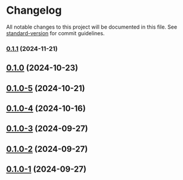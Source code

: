 # Changelog

All notable changes to this project will be documented in this file. See [standard-version](https://github.com/conventional-changelog/standard-version) for commit guidelines.

### [0.1.1](https://github.com/joabssilveira/fwork-jsts-server/compare/v0.1.0...v0.1.1) (2024-11-21)

## [0.1.0](https://github.com/joabssilveira/fwork-jsts-server/compare/v0.1.0-5...v0.1.0) (2024-10-23)

## [0.1.0-5](https://github.com/joabssilveira/fwork-jsts-server/compare/v0.1.0-4...v0.1.0-5) (2024-10-21)

## [0.1.0-4](https://github.com/joabssilveira/fwork-jsts-server/compare/v0.1.0-3...v0.1.0-4) (2024-10-16)

## [0.1.0-3](https://github.com/joabssilveira/fwork-jsts-server/compare/v0.1.0-2...v0.1.0-3) (2024-09-27)

## [0.1.0-2](https://github.com/joabssilveira/fwork-jsts-server/compare/v0.1.0-1...v0.1.0-2) (2024-09-27)

## [0.1.0-1](https://github.com/joabssilveira/fwork-jsts-server/compare/v0.1.1-3...v0.1.0-1) (2024-09-27)